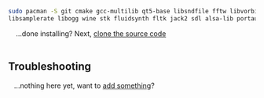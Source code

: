 ```bash
sudo pacman -S git cmake gcc-multilib qt5-base libsndfile fftw libvorbis lame \
libsamplerate libogg wine stk fluidsynth fltk jack2 sdl alsa-lib portaudio
```
&nbsp;&nbsp;&nbsp;&nbsp;...done installing?  Next, [clone the source code](Compiling#clone-source-code)
<br><!-- End Section--><br>


## Troubleshooting

&nbsp;&nbsp;&nbsp;...nothing here yet, want to [add something](dependencies-opensuse/_edit)?